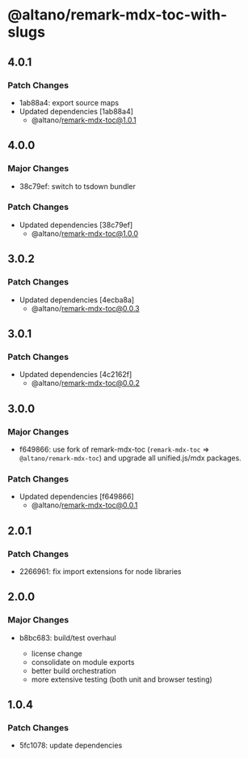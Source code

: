 # @altano/remark-mdx-toc-with-slugs

## 4.0.1

### Patch Changes

- 1ab88a4: export source maps
- Updated dependencies [1ab88a4]
  - @altano/remark-mdx-toc@1.0.1

## 4.0.0

### Major Changes

- 38c79ef: switch to tsdown bundler

### Patch Changes

- Updated dependencies [38c79ef]
  - @altano/remark-mdx-toc@1.0.0

## 3.0.2

### Patch Changes

- Updated dependencies [4ecba8a]
  - @altano/remark-mdx-toc@0.0.3

## 3.0.1

### Patch Changes

- Updated dependencies [4c2162f]
  - @altano/remark-mdx-toc@0.0.2

## 3.0.0

### Major Changes

- f649866: use fork of remark-mdx-toc (`remark-mdx-toc` => `@altano/remark-mdx-toc`) and upgrade all unified.js/mdx packages.

### Patch Changes

- Updated dependencies [f649866]
  - @altano/remark-mdx-toc@0.0.1

## 2.0.1

### Patch Changes

- 2266961: fix import extensions for node libraries

## 2.0.0

### Major Changes

- b8bc683: build/test overhaul

  - license change
  - consolidate on module exports
  - better build orchestration
  - more extensive testing (both unit and browser testing)

## 1.0.4

### Patch Changes

- 5fc1078: update dependencies
